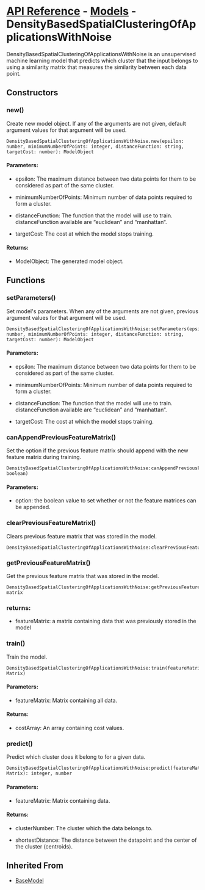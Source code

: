# [API Reference](../../API.md) - [Models](../Models.md) - DensityBasedSpatialClusteringOfApplicationsWithNoise

DensityBasedSpatialClusteringOfApplicationsWithNoise is an unsupervised machine learning model that predicts which cluster that the input belongs to using a similarity matrix that measures the similarity between each data point.

## Constructors

### new()

Create new model object. If any of the arguments are not given, default argument values for that argument will be used.

```
DensityBasedSpatialClusteringOfApplicationsWithNoise.new(epsilon: number, minimumNumberOfPoints: integer, distanceFunction: string, targetCost: number): ModelObject
```

#### Parameters:

* epsilon: The maximum distance between two data points for them to be considered as part of the same cluster.

* minimumNumberOfPoints: Minimum number of data points required to form a cluster.

* distanceFunction: The function that the model will use to train. distanceFunction available are “euclidean” and “manhattan“.

* targetCost: The cost at which the model stops training.

#### Returns:

* ModelObject: The generated model object.

## Functions

### setParameters()

Set model's parameters. When any of the arguments are not given, previous argument values for that argument will be used.

```
DensityBasedSpatialClusteringOfApplicationsWithNoise:setParameters(epsilon: number, minimumNumberOfPoints: integer, distanceFunction: string, targetCost: number): ModelObject
```

#### Parameters:

* epsilon: The maximum distance between two data points for them to be considered as part of the same cluster.

* minimumNumberOfPoints: Minimum number of data points required to form a cluster.

* distanceFunction: The function that the model will use to train. distanceFunction available are “euclidean” and “manhattan“.

* targetCost: The cost at which the model stops training.

### canAppendPreviousFeatureMatrix()

Set the option if the previous feature matrix should append with the new feature matrix during training.

```
DensityBasedSpatialClusteringOfApplicationsWithNoise:canAppendPreviousFeatureMatrix(option: boolean)
```

#### Parameters:

* option: the boolean value to set whether or not the feature matrices can be appended.

### clearPreviousFeatureMatrix()

Clears previous feature matrix that was stored in the model.

```
DensityBasedSpatialClusteringOfApplicationsWithNoise:clearPreviousFeatureMatrix()
```

### getPreviousFeatureMatrix()

Get the previous feature matrix that was stored in the model.

```
DensityBasedSpatialClusteringOfApplicationsWithNoise:getPreviousFeatureMatrix(): matrix
```

### returns:

* featureMatrix: a matrix containing data that was previously stored in the model

### train()

Train the model.

```
DensityBasedSpatialClusteringOfApplicationsWithNoise:train(featureMatrix: Matrix)
```

#### Parameters:

* featureMatrix: Matrix containing all data.

#### Returns:

* costArray: An array containing cost values.

### predict()

Predict which cluster does it belong to for a given data.

```
DensityBasedSpatialClusteringOfApplicationsWithNoise:predict(featureMatrix: Matrix): integer, number
```

#### Parameters:

* featureMatrix: Matrix containing data.

#### Returns:

* clusterNumber: The cluster which the data belongs to.

* shortestDistance: The distance between the datapoint and the center of the cluster (centroids).

## Inherited From

* [BaseModel](BaseModel.md)
